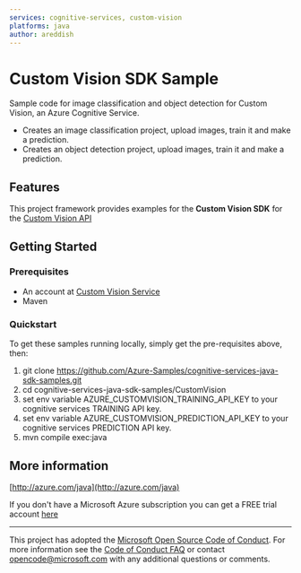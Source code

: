 ```yaml
---
services: cognitive-services, custom-vision
platforms: java
author: areddish
---
```


# Custom Vision SDK Sample ##

Sample code for image classification and object detection for Custom Vision, an Azure Cognitive Service.
- Creates an image classification project, upload images, train it and make a prediction.
- Creates an object detection project, upload images, train it and make a prediction.

## Features

This project framework provides examples for the **Custom Vision SDK** for the [Custom Vision API](https://azure.microsoft.com/en-us/services/cognitive-services/custom-vision-service/)

## Getting Started

### Prerequisites

- An account at [Custom Vision Service](https://www.customvision.ai)
- Maven

### Quickstart

To get these samples running locally, simply get the pre-requisites above, then:

1. git clone https://github.com/Azure-Samples/cognitive-services-java-sdk-samples.git
2. cd cognitive-services-java-sdk-samples/CustomVision
3. set env variable AZURE_CUSTOMVISION_TRAINING_API_KEY to your cognitive services TRAINING API key.
3. set env variable AZURE_CUSTOMVISION_PREDICTION_API_KEY to your cognitive services PREDICTION API key.
4. mvn compile exec:java

## More information ##

[http://azure.com/java](http://azure.com/java)

If you don't have a Microsoft Azure subscription you can get a FREE trial account [here](http://go.microsoft.com/fwlink/?LinkId=330212)

---

This project has adopted the [Microsoft Open Source Code of Conduct](https://opensource.microsoft.com/codeofconduct/). For more information see the [Code of Conduct FAQ](https://opensource.microsoft.com/codeofconduct/faq/) or contact [opencode@microsoft.com](mailto:opencode@microsoft.com) with any additional questions or comments.